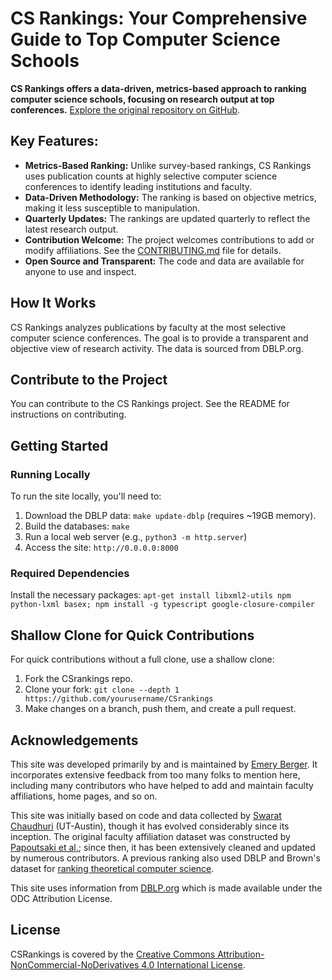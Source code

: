 # CS Rankings: Your Comprehensive Guide to Top Computer Science Schools

**CS Rankings offers a data-driven, metrics-based approach to ranking computer science schools, focusing on research output at top conferences.**  [Explore the original repository on GitHub](https://github.com/emeryberger/CSrankings).

## Key Features:

*   **Metrics-Based Ranking:** Unlike survey-based rankings, CS Rankings uses publication counts at highly selective computer science conferences to identify leading institutions and faculty.
*   **Data-Driven Methodology:**  The ranking is based on objective metrics, making it less susceptible to manipulation.
*   **Quarterly Updates:**  The rankings are updated quarterly to reflect the latest research output.
*   **Contribution Welcome:**  The project welcomes contributions to add or modify affiliations.  See the [CONTRIBUTING.md](CONTRIBUTING.md) file for details.
*   **Open Source and Transparent:** The code and data are available for anyone to use and inspect.

## How It Works

CS Rankings analyzes publications by faculty at the most selective computer science conferences. The goal is to provide a transparent and objective view of research activity. The data is sourced from DBLP.org.

## Contribute to the Project

You can contribute to the CS Rankings project. See the README for instructions on contributing.

## Getting Started

### Running Locally

To run the site locally, you'll need to:

1.  Download the DBLP data: `make update-dblp` (requires ~19GB memory).
2.  Build the databases: `make`
3.  Run a local web server (e.g., `python3 -m http.server`)
4.  Access the site: `http://0.0.0.0:8000`

### Required Dependencies
Install the necessary packages:
``apt-get install libxml2-utils npm python-lxml basex; npm install -g typescript google-closure-compiler``

## Shallow Clone for Quick Contributions

For quick contributions without a full clone, use a shallow clone:

1.  Fork the CSrankings repo.
2.  Clone your fork: `git clone --depth 1 https://github.com/yourusername/CSrankings`
3.  Make changes on a branch, push them, and create a pull request.
## Acknowledgements
This site was developed primarily by and is maintained by [Emery Berger](https://emeryberger.com). It incorporates extensive feedback
from too many folks to mention here, including many contributors who
have helped to add and maintain faculty affiliations, home pages, and
so on.

This site was initially based on code and
data collected by [Swarat
Chaudhuri](https://www.cs.utexas.edu/~swarat/) (UT-Austin), though
it has evolved considerably since its inception. The
original faculty affiliation dataset was constructed by [Papoutsaki et
al.](http://cs.brown.edu/people/alexpap/faculty_dataset.html); since
then, it has been extensively cleaned and updated by numerous
contributors. A previous ranking
also used DBLP and Brown's dataset for [ranking theoretical computer
science](https://projects.csail.mit.edu/dnd/ranking/.).

This site uses information from [DBLP.org](http://dblp.org) which is made
available under the ODC Attribution License.

## License

CSRankings is covered by the [Creative Commons
Attribution-NonCommercial-NoDerivatives 4.0 International
License](https://creativecommons.org/licenses/by-nc-nd/4.0/).